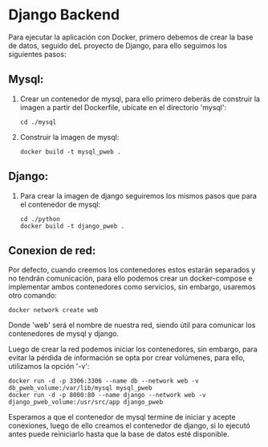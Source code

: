 # Django Backend

Para ejecutar la aplicación con Docker, primero debemos de crear la base de datos, seguido deL proyecto de Django, para ello seguimos los siguientes pasos:

## Mysql:

1. Crear un contenedor de mysql, para ello primero deberás de construir la imagen a partir del Dockerfile, ubícate en el directorio 'mysql':

    ```
    cd ./mysql
    ```

2. Construir la imagen de mysql:

    ```
    docker build -t mysql_pweb .
    ```

## Django:

1. Para crear la imagen de django seguiremos los mismos pasos que para el contenedor de mysql:

    ```
    cd ./python
    docker build -t django_pweb .
    ```

## Conexion de red:

Por defecto, cuando creemos los contenedores estos estarán separados y no tendrán comunicación, para ello podemos crear un docker-compose e implementar ambos contenedores como servicios, sin embargo, usaremos otro comando:

```
docker network create web
```

Donde 'web' será el nombre de nuestra red, siendo útil para comunicar los contenedores de mysql y django.

Luego de crear la red podemos iniciar los contenedores, sin embargo, para evitar la pérdida de información se opta por crear volúmenes, para ello, utilizamos la opción '-v':

```
docker run -d -p 3306:3306 --name db --network web -v db_pweb_volume:/var/lib/mysql mysql_pweb
docker run -d -p 8000:80 --name django --network web -v django_pweb_volume:/usr/src/app django_pweb
```

Esperamos a que el contenedor de mysql termine de iniciar y acepte conexiones, luego de ello creamos el contenedor de django, si lo ejecutó antes puede reiniciarlo hasta que la base de datos esté disponible.
